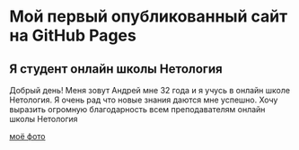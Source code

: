 # Мой первый опубликованный сайт на GitHub Pages

## Я студент онлайн школы Нетология

Добрый день! Меня зовут Андрей мне 32 года и я учусь в онлайн школе Нетология.
Я очень рад что новые знания даются мне успешно. Хочу выразить огромную благодарность всем преподавателям онлайн школы Нетология

[моё фото](photo.jpg)
